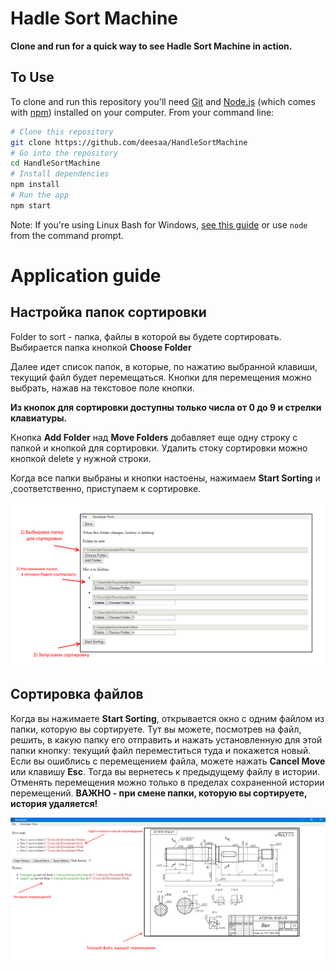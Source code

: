 # Hadle Sort Machine

**Clone and run for a quick way to see Hadle Sort Machine in action.**

## To Use

To clone and run this repository you'll need [Git](https://git-scm.com) and [Node.js](https://nodejs.org/en/download/) (which comes with [npm](http://npmjs.com)) installed on your computer. From your command line:

```bash
# Clone this repository
git clone https://github.com/deesaa/HandleSortMachine
# Go into the repository
cd HandleSortMachine
# Install dependencies
npm install
# Run the app
npm start
```

Note: If you're using Linux Bash for Windows, [see this guide](https://www.howtogeek.com/261575/how-to-run-graphical-linux-desktop-applications-from-windows-10s-bash-shell/) or use `node` from the command prompt.

# Application guide

## Настройка папок сортировки

Folder to sort - папка, файлы в которой вы будете сортировать. Выбирается папка кнопкой __Choose Folder__

Далее идет список папок, в которые, по нажатию выбранной клавиши, текущий файл будет перемещаться. 
Кнопки для перемещения можно выбрать, нажав на текстовое поле кнопки. 

__Из кнопок для сортировки доступны только числа от 0 до 9 и стрелки клавиатуры.__

Кнопка __Add Folder__ над __Move Folders__ добавляет еще одну строку с папкой и кнопкой для сортировки.
Удалить стоку сортировки можно кнопкой delete у нужной строки. 

Когда все папки выбраны и кнопки настоены, нажимаем __Start Sorting__ и ,соответственно, приступаем к сортировке.

![FolderWnd](readmeImgs/1.png)

## Сортировка файлов

Когда вы нажимаете __Start Sorting__, открывается окно с одним файлом из папки, которую вы сортируете. Тут вы можете, посмотрев на файл, решить, в какую папку его отправить и нажать установленную для этой папки кнопку: текущий файл переместиться туда и покажется новый. 
Если вы ошиблись с перемещением файла, можете нажать __Cancel Move__ или клавишу __Esc__. Тогда вы вернетесь к предыдущему файлу в истории. 
Отменять перемещения можно только в пределах сохраненной истории перемещений.
__ВАЖНО - при смене папки, которую вы сортируете, история удаляется!__

![FolderWnd](readmeImgs/2.png)
